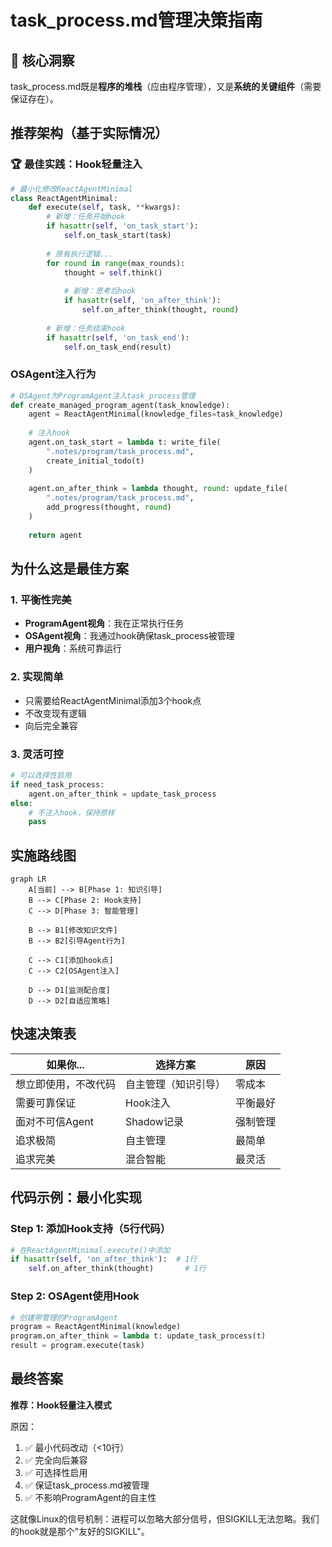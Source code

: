 # task_process.md管理决策指南

## 🎯 核心洞察

task_process.md既是**程序的堆栈**（应由程序管理），又是**系统的关键组件**（需要保证存在）。

## 推荐架构（基于实际情况）

### 🏆 最佳实践：Hook轻量注入

```python
# 最小化修改ReactAgentMinimal
class ReactAgentMinimal:
    def execute(self, task, **kwargs):
        # 新增：任务开始hook
        if hasattr(self, 'on_task_start'):
            self.on_task_start(task)
        
        # 原有执行逻辑...
        for round in range(max_rounds):
            thought = self.think()
            
            # 新增：思考后hook
            if hasattr(self, 'on_after_think'):
                self.on_after_think(thought, round)
        
        # 新增：任务结束hook
        if hasattr(self, 'on_task_end'):
            self.on_task_end(result)
```

### OSAgent注入行为

```python
# OSAgent为ProgramAgent注入task_process管理
def create_managed_program_agent(task_knowledge):
    agent = ReactAgentMinimal(knowledge_files=task_knowledge)
    
    # 注入hook
    agent.on_task_start = lambda t: write_file(
        ".notes/program/task_process.md",
        create_initial_todo(t)
    )
    
    agent.on_after_think = lambda thought, round: update_file(
        ".notes/program/task_process.md",
        add_progress(thought, round)
    )
    
    return agent
```

## 为什么这是最佳方案

### 1. 平衡性完美
- **ProgramAgent视角**：我在正常执行任务
- **OSAgent视角**：我通过hook确保task_process被管理
- **用户视角**：系统可靠运行

### 2. 实现简单
- 只需要给ReactAgentMinimal添加3个hook点
- 不改变现有逻辑
- 向后完全兼容

### 3. 灵活可控
```python
# 可以选择性启用
if need_task_process:
    agent.on_after_think = update_task_process
else:
    # 不注入hook，保持原样
    pass
```

## 实施路线图

```mermaid
graph LR
    A[当前] --> B[Phase 1: 知识引导]
    B --> C[Phase 2: Hook支持]
    C --> D[Phase 3: 智能管理]
    
    B --> B1[修改知识文件]
    B --> B2[引导Agent行为]
    
    C --> C1[添加hook点]
    C --> C2[OSAgent注入]
    
    D --> D1[监测配合度]
    D --> D2[自适应策略]
```

## 快速决策表

| 如果你... | 选择方案 | 原因 |
|-----------|----------|------|
| 想立即使用，不改代码 | 自主管理（知识引导） | 零成本 |
| 需要可靠保证 | Hook注入 | 平衡最好 |
| 面对不可信Agent | Shadow记录 | 强制管理 |
| 追求极简 | 自主管理 | 最简单 |
| 追求完美 | 混合智能 | 最灵活 |

## 代码示例：最小化实现

### Step 1: 添加Hook支持（5行代码）
```python
# 在ReactAgentMinimal.execute()中添加
if hasattr(self, 'on_after_think'):  # 1行
    self.on_after_think(thought)       # 1行
```

### Step 2: OSAgent使用Hook
```python
# 创建带管理的ProgramAgent
program = ReactAgentMinimal(knowledge)
program.on_after_think = lambda t: update_task_process(t)
result = program.execute(task)
```

## 最终答案

**推荐：Hook轻量注入模式**

原因：
1. ✅ 最小代码改动（<10行）
2. ✅ 完全向后兼容
3. ✅ 可选择性启用
4. ✅ 保证task_process.md被管理
5. ✅ 不影响ProgramAgent的自主性

这就像Linux的信号机制：进程可以忽略大部分信号，但SIGKILL无法忽略。我们的hook就是那个"友好的SIGKILL"。